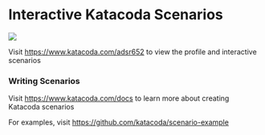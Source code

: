 # Interactive Katacoda Scenarios

[![](http://shields.katacoda.com/katacoda/adsr652/count.svg)](https://www.katacoda.com/adsr652 "Get your profile on Katacoda.com")

Visit https://www.katacoda.com/adsr652 to view the profile and interactive scenarios

### Writing Scenarios
Visit https://www.katacoda.com/docs to learn more about creating Katacoda scenarios

For examples, visit https://github.com/katacoda/scenario-example
